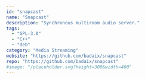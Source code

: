 ```yaml
---
id: "snapcast"
name: "Snapcast"
description: "Synchronous multiroom audio server."
tags:
  - "GPL-3.0"
  - "C++"
  - "deb"
category: "Media Streaming"
website: "https://github.com/badaix/snapcast"
repo: "https://github.com/badaix/snapcast"
#image: "/placeholder.svg?height=300&width=400"
---
```


